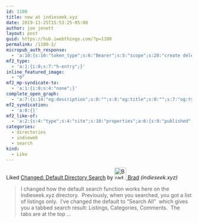 ```yaml
---
id: 1100
title: new at indieseek.xyz
date: 2019-11-25T15:53:25-05:00
author: joe jenett
layout: post
guid: https://hub.iwebthings.com/?p=1100
permalink: /1100-2/
micropub_auth_response:
  - 'a:10:{s:10:"token_type";s:6:"Bearer";s:5:"scope";s:20:"create delete update";s:2:"me";s:27:"https://hub.iwebthings.com/";s:9:"issued_by";s:54:"https://hub.iwebthings.com/wp-json/indieauth/1.0/token";s:9:"client_id";s:20:"https://omnibear.com";s:11:"client_name";s:8:"Omnibear";s:11:"client_icon";s:29:"https://omnibear.com/logo.svg";s:9:"issued_at";i:1573575185;s:4:"user";i:1;s:13:"last_accessed";i:1574715011;}'
mf2_type:
  - 'a:1:{i:0;s:7:"h-entry";}'
inline_featured_image:
  - "0"
mf2_mp-syndicate-to:
  - 'a:1:{i:0;s:4:"none";}'
complete_open_graph:
  - 'a:7:{s:14:"og:description";s:0:"";s:8:"og:title";s:0:"";s:7:"og:type";s:0:"";s:12:"twitter:card";s:7:"summary";s:15:"twitter:creator";s:0:"";s:19:"twitter:description";s:0:"";s:8:"og:image";s:0:"";}'
mf2_syndication:
  - 'a:0:{}'
mf2_like-of:
  - 'a:2:{s:4:"type";s:4:"cite";s:10:"properties";a:6:{s:9:"published";a:1:{i:0;s:25:"2019-11-25T13:12:09-06:00";}s:7:"updated";a:1:{i:0;s:25:"2019-11-25T13:12:09-06:00";}s:7:"summary";a:1:{i:0;s:303:"I changed how the default search function works here on the Indieseek.xyz directory.  Previously, when you searched, you got a list of listings only.  I’ve changed the default to “Search All”  which gives you a tabbed search result: Listings, Categories, Comments.  The tabs are at the top ...";}s:4:"name";a:1:{i:0;s:33:"Changed: Default Directory Search";}s:3:"url";a:1:{i:0;s:66:"https://indieseek.xyz/2019/11/25/changed-default-directory-search/";}s:6:"author";a:2:{s:4:"type";a:1:{i:0;s:6:"h-card";}s:10:"properties";a:3:{s:4:"name";a:1:{i:0;s:4:"Brad";}s:3:"url";a:1:{i:0;s:43:"https://indieseek.xyz/author/administrator/";}s:5:"photo";a:1:{i:0;s:149:"https://secure.gravatar.com/avatar/0ce8b2c406e423f114e39fd4d128c31d?s=40&d=https://indieseek.xyz/wp-content/plugins/semantic-linkbacks/img/mm.jpg&r=g";}}}}}'
categories:
  - directories
  - indieweb
  - search
kind:
  - Like
---
```

<span class="kind-display-text">Liked</span> <a href="https://indieseek.xyz/2019/11/25/changed-default-directory-search/" class="p-name u-url">Changed: Default Directory Search</a> by <a href="https://indieseek.xyz/" class="h-card p-author"><img class="u-photo" src="https://secure.gravatar.com/avatar/0ce8b2c406e423f114e39fd4d128c31d?s=40&amp;d=https://indieseek.xyz/wp-content/plugins/semantic-linkbacks/img/mm.jpg&amp;r=g" alt="Brad" width="32" height="32">  Brad</a> <em>(<span class="p-publication">indieseek.xyz</span>)</em>
<blockquote class="e-summary">I changed how the default search function works here on the Indieseek.xyz directory.&nbsp; Previously, when you searched, you got a list of listings only.&nbsp; I’ve changed the default to “Search All”&nbsp; which gives you a tabbed search result: Listings, Categories, Comments.&nbsp; The tabs are at the top ...</blockquote>